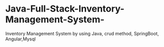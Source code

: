 # Java-Full-Stack-Inventory-Management-System-
Inventory Management System by using Java, crud method, SpringBoot, Angular,Mysql
